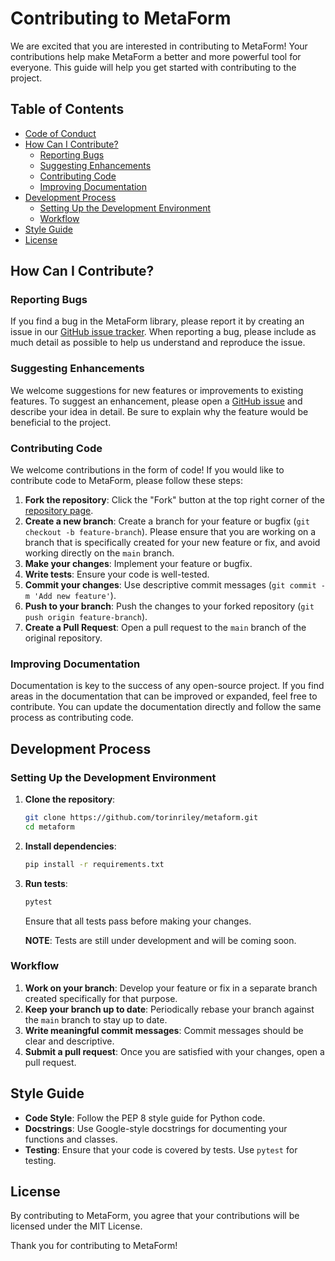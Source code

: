 # Contributing to MetaForm

We are excited that you are interested in contributing to MetaForm! Your contributions help make MetaForm a better and more powerful tool for everyone. This guide will help you get started with contributing to the project.

## Table of Contents
- [Code of Conduct](#code-of-conduct)
- [How Can I Contribute?](#how-can-i-contribute)
  - [Reporting Bugs](#reporting-bugs)
  - [Suggesting Enhancements](#suggesting-enhancements)
  - [Contributing Code](#contributing-code)
  - [Improving Documentation](#improving-documentation)
- [Development Process](#development-process)
  - [Setting Up the Development Environment](#setting-up-the-development-environment)
  - [Workflow](#workflow)
- [Style Guide](#style-guide)
- [License](#license)

## How Can I Contribute?

### Reporting Bugs

If you find a bug in the MetaForm library, please report it by creating an issue in our [GitHub issue tracker](https://github.com/torinriley/MetaForm/issues). When reporting a bug, please include as much detail as possible to help us understand and reproduce the issue.

### Suggesting Enhancements

We welcome suggestions for new features or improvements to existing features. To suggest an enhancement, please open a [GitHub issue](https://github.com/torinriley/MetaForm/issues) and describe your idea in detail. Be sure to explain why the feature would be beneficial to the project.

### Contributing Code

We welcome contributions in the form of code! If you would like to contribute code to MetaForm, please follow these steps:

1. **Fork the repository**: Click the "Fork" button at the top right corner of the [repository page](https://github.com/torinriley/metaform).
2. **Create a new branch**: Create a branch for your feature or bugfix (`git checkout -b feature-branch`). Please ensure that you are working on a branch that is specifically created for your new feature or fix, and avoid working directly on the `main` branch.
3. **Make your changes**: Implement your feature or bugfix.
4. **Write tests**: Ensure your code is well-tested.
5. **Commit your changes**: Use descriptive commit messages (`git commit -m 'Add new feature'`).
6. **Push to your branch**: Push the changes to your forked repository (`git push origin feature-branch`).
7. **Create a Pull Request**: Open a pull request to the `main` branch of the original repository.

### Improving Documentation

Documentation is key to the success of any open-source project. If you find areas in the documentation that can be improved or expanded, feel free to contribute. You can update the documentation directly and follow the same process as contributing code.

## Development Process

### Setting Up the Development Environment

1. **Clone the repository**:
    ```bash
    git clone https://github.com/torinriley/metaform.git
    cd metaform
    ```

2. **Install dependencies**:
    ```bash
    pip install -r requirements.txt
    ```

3. **Run tests**:
    ```bash
    pytest
    ```
    Ensure that all tests pass before making your changes.
    
    **NOTE**: Tests are still under development and will be coming soon.

### Workflow

1. **Work on your branch**: Develop your feature or fix in a separate branch created specifically for that purpose.
2. **Keep your branch up to date**: Periodically rebase your branch against the `main` branch to stay up to date.
3. **Write meaningful commit messages**: Commit messages should be clear and descriptive.
4. **Submit a pull request**: Once you are satisfied with your changes, open a pull request.

## Style Guide

- **Code Style**: Follow the PEP 8 style guide for Python code.
- **Docstrings**: Use Google-style docstrings for documenting your functions and classes.
- **Testing**: Ensure that your code is covered by tests. Use `pytest` for testing.

## License

By contributing to MetaForm, you agree that your contributions will be licensed under the MIT License.

Thank you for contributing to MetaForm!
